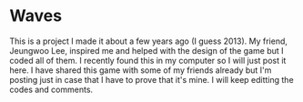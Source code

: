 # Waves
This is a project I made it about a few years ago (I guess 2013).
My friend, Jeungwoo Lee, inspired me and helped with the design of the game but I coded all of them.
I recently found this in my computer so I will just post it here.
I have shared this game with some of my friends already but I'm posting just in case that I have to prove that it's mine.
I will keep editting the codes and comments.
